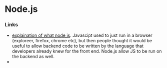 # Node.js

### Links

* [explaination of what node is](https://nodejs.dev/learn).  Javascipt used to just run in a browser \(exploreer, firefox, chrome etc\), but then people thought it would be useful to allow backend code to be written by the language that developers already knew for the front end. Node.js allow JS to be run on the backend as well. 
* 
